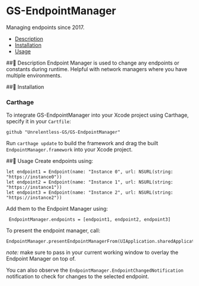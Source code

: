 # GS-EndpointManager
Managing endpoints since 2017.


- [Description](#-description)
- [Installation](#-installation)
- [Usage](#-usage)

##📃 Description
Endpoint Manager is used to change any endpoints or constants during runtime.
Helpful with network managers where you have multiple environments.

##💾 Installation

### Carthage

To integrate GS-EndpointManager into your Xcode project using Carthage, specify it in your `Cartfile`:

```
github "Unrelentless-GS/GS-EndpointManager"
```

Run `carthage update` to build the framework and drag the built `EndpointManager.framework` into your Xcode project.

##🦄 Usage
Create endpoints using:
```
let endpoint1 = Endpoint(name: "Instance 0", url: NSURL(string: "https://instance0"))
let endpoint2 = Endpoint(name: "Instance 1", url: NSURL(string: "https://instance1"))
let endpoint3 = Endpoint(name: "Instance 2", url: NSURL(string: "https://instance2"))
```

Add them to the Endpoint Manager using:
```
 EndpointManager.endpoints = [endpoint1, endpoint2, endpoint3]
```

To present the endpoint manager, call:
```
EndpointManager.presentEndpointManagerFrom(UIApplication.sharedApplication().keyWindow)
```
_note:_ make sure to pass in your current working window to overlay the Endpoint Manager on top of.


You can also observe the `EndpointManager.EndpointChangedNotification` notification to check for changes to the selected endpoint.

